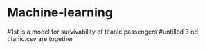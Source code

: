 # Machine-learning
#1st is a model for survivability of titanic passengers 
#untilled 3 nd titanic.csv are together 
